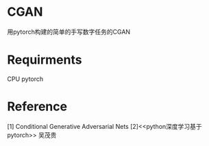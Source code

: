 # CGAN
用pytorch构建的简单的手写数字任务的CGAN

# Requirments
CPU
pytorch

# Reference
[1] Conditional Generative Adversarial Nets
[2]<<python深度学习基于pytorch>> 吴茂贵
